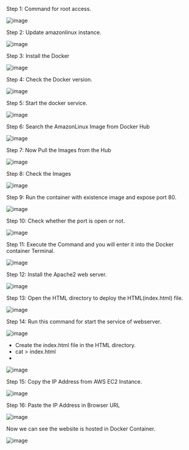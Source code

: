 Step 1: Command for root access.

![image](https://user-images.githubusercontent.com/67202989/225897572-3302ee9f-93cf-41ea-b2e9-f194452e27bc.png)
    
    
    
Step 2: Update amazonlinux instance.

![image](https://user-images.githubusercontent.com/67202989/225897965-f001eabc-49ae-4fe7-9e38-602520e10e53.png)



Step 3: Install the Docker

![image](https://user-images.githubusercontent.com/67202989/225898076-7f3d31a1-f391-4f1a-95cb-40db69bcc64d.png)



Step 4: Check the Docker version.

![image](https://user-images.githubusercontent.com/67202989/225898236-4e460d19-cf07-43f5-a197-3c254e79737b.png)



Step 5: Start the docker service.

![image](https://user-images.githubusercontent.com/67202989/225898346-5b30a2ef-76fd-4d95-bbac-b0ee3ce1d75c.png)



Step 6: Search the AmazonLinux Image from Docker Hub

![image](https://user-images.githubusercontent.com/67202989/225898557-be8175c2-3352-4889-913d-56e03c5a4c43.png)



Step 7: Now Pull the Images from the Hub

![image](https://user-images.githubusercontent.com/67202989/225898703-81866fcf-6f71-4c22-89b5-924ac11bdb5a.png)



Step 8: Check the Images

![image](https://user-images.githubusercontent.com/67202989/225898842-c70821a6-ea14-41f1-b8fa-0e0ea3c916da.png)



Step 9: Run the container with existence image and expose port 80.

![image](https://user-images.githubusercontent.com/67202989/225898990-9b2abd2b-436b-4543-8a11-6b4f61004945.png)




Step 10: Check whether the port is open or not.

![image](https://user-images.githubusercontent.com/67202989/225899157-7ca9c6a6-6bcb-45a1-a935-f1148b677eab.png)



Step 11: Execute the Command and you will enter it into the Docker container Terminal.

![image](https://user-images.githubusercontent.com/67202989/225899239-ffc3be5e-0509-41fe-af4b-6366d8db36db.png)



Step 12: Install the Apache2 web server.

![image](https://user-images.githubusercontent.com/67202989/225899451-af1b93a7-00e6-43f8-afa2-afd21eeb41d2.png)



Step 13: Open the HTML directory to deploy the HTML(index.html) file.

![image](https://user-images.githubusercontent.com/67202989/225899550-c4e0f003-3852-46d2-8b12-3211865a2a91.png)



Step 14: Run this command for start the service of webserver.

![image](https://user-images.githubusercontent.com/67202989/225899766-f0701f4e-cc5e-44d9-9eb3-83c72a401800.png)
   - Create the index.html file in the HTML directory.
   -  cat > index.html
   -  
![image](https://user-images.githubusercontent.com/67202989/225900017-00742bf4-e41e-4922-a61d-eb3dc69b0477.png)



Step 15: Copy the IP Address from AWS EC2 Instance.

![image](https://user-images.githubusercontent.com/67202989/225900182-a4425697-fd2a-4935-b5d8-b55f21dcb5b4.png)



Step 16: Paste the IP Address in Browser URL

![image](https://user-images.githubusercontent.com/67202989/225900400-d6becea4-6d0e-4499-a9f7-55f5c7b7e63f.png)



Now we can see the website is hosted in Docker Container.

![image](https://user-images.githubusercontent.com/67202989/225900463-4be61784-8305-4f2d-826c-267da95ad5c2.png)
